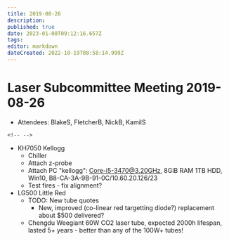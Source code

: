 ```yaml
---
title: 2019-08-26
description: 
published: true
date: 2023-01-08T09:12:16.657Z
tags: 
editor: markdown
dateCreated: 2022-10-19T08:58:14.999Z
---
```


# Laser Subcommittee Meeting 2019-08-26

-   Attendees: BlakeS, FletcherB, NickB, KamilS

```{=html}
<!-- -->
```
-   KH7050 Kellogg
    -   Chiller
    -   Attach z-probe
    -   Attach PC "kellogg": Core-i5-3470@3.20GHz, 8GiB RAM 1TB HDD, Win10, B8-CA-3A-9B-91-0C/10.60.20.126/23
    -   Test fires - fix alignment?
-   LG500 Little Red
    -   TODO: New tube quotes
        -   New, improved (co-linear red targetting diode?) replacement about \$500 delivered?
    -   Chengdu Weegiant 60W CO2 laser tube, expected 2000h lifespan, lasted 5+ years - better than any of the 100W+ tubes!
